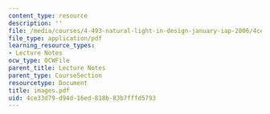 ```yaml
---
content_type: resource
description: ''
file: /media/courses/4-493-natural-light-in-design-january-iap-2006/4ce33d79d94d16ed818b83b7fffd5793_images.pdf
file_type: application/pdf
learning_resource_types:
- Lecture Notes
ocw_type: OCWFile
parent_title: Lecture Notes
parent_type: CourseSection
resourcetype: Document
title: images.pdf
uid: 4ce33d79-d94d-16ed-818b-83b7fffd5793
---
```


